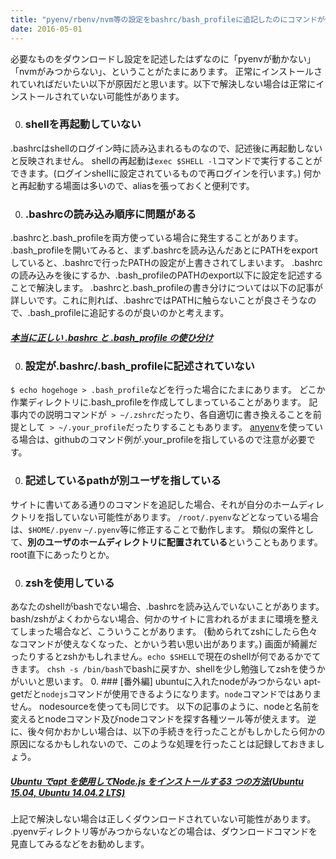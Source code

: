 ```yaml
---
title: "pyenv/rbenv/nvm等の設定をbashrc/bash_profileに追記したのにコマンドが使えない場合"
date: 2016-05-01
---
```


必要なものをダウンロードし設定を記述したはずなのに「pyenvが動かない」「nvmがみつからない」、ということがたまにあります。
正常にインストールされていればだいたい以下が原因だと思います。以下で解決しない場合は正常にインストールされていない可能性があります。


0. ### shellを再起動していない
.bashrcはshellのログイン時に読み込まれるものなので、記述後に再起動しないと反映されません。
shellの再起動は```exec $SHELL -l```コマンドで実行することができます。(ログインshellに設定されているもので再ログインを行います。)
何かと再起動する場面は多いので、aliasを張っておくと便利です。

0. ### .bashrcの読み込み順序に問題がある
.bashrcと.bash_profileを両方使っている場合に発生することがあります。
.bash_profileを開いてみると、まず.bashrcを読み込んだあとにPATHをexportしていると、.bashrcで行ったPATHの設定が上書きされてしまいます。
.bashrcの読み込みを後にするか、.bash_profileのPATHのexport以下に設定を記述することで解決します。
.bashrcと.bash_profileの書き分けについては以下の記事が詳しいです。これに則れば、.bashrcではPATHに触らないことが良さそうなので、.bash_profileに追記するのが良いのかと考えます。
##### [本当に正しい .bashrc と .bash_profile の使ひ分け](http://qiita.com/magicant/items/d3bb7ea1192e63fba850)

0. ### 設定が.bashrc/.bash_profileに記述されていない
```$ echo hogehoge > .bash_profile```などを行った場合にたまにあります。
どこか作業ディレクトリに.bash_profileを作成してしまっていることがあります。
記事内での説明コマンドが``` > ~/.zshrc```だったり、各自適切に書き換えることを前提として``` > ~/.your_profile```だったりすることもあります。
[anyenv](https://github.com/riywo/anyenv)を使っている場合は、githubのコマンド例が.your_profileを指しているので注意が必要です。

0. ### 記述しているpathが別ユーザを指している
サイトに書いてある通りのコマンドを追記した場合、それが自分のホームディレクトリを指していない可能性があります。
```/root/.pyenv```などとなっている場合は、```$HOME/.pyenv``` ```~/.pyenv```等に修正することで動作します。
類似の案件として、**別のユーザのホームディレクトリに配置されている**ということもあります。root直下にあったりとか。

0. ### zshを使用している
あなたのshellがbashでない場合、.bashrcを読み込んでいないことがあります。
bash/zshがよくわからない場合、何かのサイトに言われるがままに環境を整えてしまった場合など、こういうことがあります。
(勧められてzshにしたら色々なコマンドが使えなくなった、とかいう若い思い出があります。)
画面が綺麗だったりするとzshかもしれません。```echo $SHELL```で現在のshellが何であるかでてきます。
```chsh -s /bin/bash```でbashに戻すか、shellを少し勉強してzshを使うかがいいと思います。
0. ### [番外編] ubuntuに入れたnodeがみつからない
apt-getだと```nodejs```コマンドが使用できるようになります。```node```コマンドではありません。
nodesourceを使っても同じです。
以下の記事のように、nodeと名前を変えるとnodeコマンド及びnodeコマンドを探す各種ツール等が使えます。
逆に、後々何かおかしい場合は、以下の手続きを行ったことがもしかしたら何かの原因になるかもしれないので、このような処理を行ったことは記録しておきましょう。
##### [Ubuntu でapt を使用してNode.js をインストールする3 つの方法(Ubuntu 15.04, Ubuntu 14.04.2 LTS)](http://qiita.com/TsutomuNakamura/items/7a8362efefde6bc3c68b)


上記で解決しない場合は正しくダウンロードされていない可能性があります。
.pyenvディレクトリ等がみつからないなどの場合は、ダウンロードコマンドを見直してみるなどをお勧めします。
